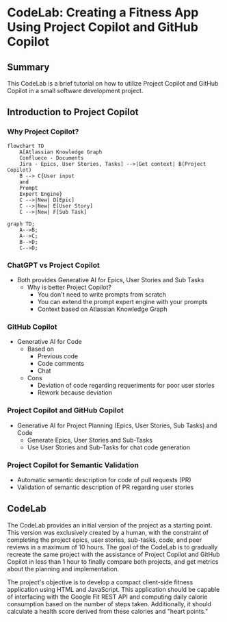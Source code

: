 # CodeLab: Creating a Fitness App Using Project Copilot and GitHub Copilot
## Summary
This CodeLab is a brief tutorial on how to utilize Project Copilot and GitHub Copilot in a small software development project.

## Introduction to Project Copilot

### Why Project Copilot?
```mermaid
flowchart TD
    A[Atlassian Knowledge Graph
    Confluece - Documents
    Jira - Epics, User Stories, Tasks] -->|Get context| B(Project Copilot)
    B --> C{User input
    and
    Prompt 
    Expert Engine}
    C -->|New| D[Epic]
    C -->|New| E[User Story]
    C -->|New| F[Sub Task]
```

```mermaid
graph TD;
    A-->B;
    A-->C;
    B-->D;
    C-->D;
```

### ChatGPT vs Project Copilot 
- Both provides Generative AI for Epics, User Stories and Sub Tasks
    - Why is better Project Copilot?
        - You don't need to write prompts from scratch
        - You can extend the prompt expert engine with your prompts
        - Context based on Atlassian Knowledge Graph

### GitHub Copilot
- Generative AI for Code
    - Based on 
        - Previous code
        - Code comments
        - Chat
    - Cons
        - Deviation of code regarding requeriments for poor user stories
        - Rework because deviation

### Project Copilot and GitHub Copilot
- Generative AI for Project Planning (Epics, User Stories, Sub Tasks) and Code
    - Generate Epics, User Stories and Sub-Tasks
    - Use User Stories and Sub-Tasks for chat code generation

### Project Copilot for Semantic Validation
- Automatic semantic description for code of pull requests (PR)
- Validation of semantic description of PR regarding user stories

## CodeLab

The CodeLab provides an initial version of the project as a starting point. This version was exclusively created by a human, with the constraint of completing the project epics, user stories, sub-tasks, code, and peer reviews in a maximum of 10 hours.
The goal of the CodeLab is to gradually recreate the same project with the assistance of Project Copilot and GitHub Copilot in less than 1 hour to finally compare both projects, and get metrics about the planning and implementation.

The project's objective is to develop a compact client-side fitness application using HTML and JavaScript. This application should be capable of interfacing with the Google Fit REST API and computing daily calorie consumption based on the number of steps taken. Additionally, it should calculate a health score derived from these calories and "heart points."



